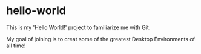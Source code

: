# hello-world
This is my 'Hello World!' project to familiarize me with Git.

My goal of joining is to creat some of the greatest Desktop Environments of all time!
